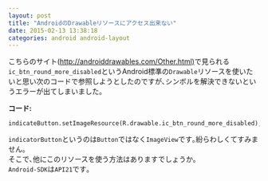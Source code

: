 ```yaml
---
layout: post
title: "AndroidのDrawableリソースにアクセス出来ない"
date: 2015-02-13 13:38:18
categories: android android-layout
---
```

<p>こちらのサイト(<a href="http://androiddrawables.com/Other.html" rel="nofollow">http://androiddrawables.com/Other.html)</a>で見られる<code>ic_btn_round_more_disabled</code>というAndroid標準の<code>Drawable</code>リソースを使いたいと思い次のコードで参照しようとしたのですが､シンボルを解決できないというエラーが出てしまいました｡</p>

<p><strong>コード:</strong></p>

<pre><code>indicateButton.setImageResource(R.drawable.ic_btn_round_more_disabled);
</code></pre>

<p><code>indicatorButton</code>というのは<code>Button</code>ではなく<code>ImageView</code>です｡紛らわしくてすみません｡<br>
そこで､他にこのリソースを使う方法はありますでしょうか｡<br>
<code>Android-SDK</code>は<code>API21</code>です｡</p>
